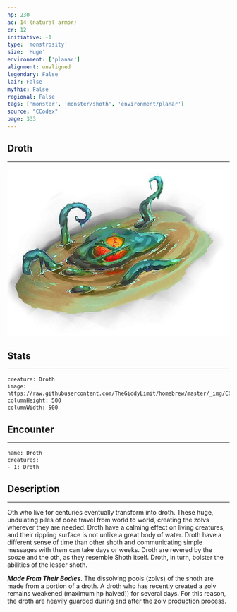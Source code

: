 ```yaml
---
hp: 230
ac: 14 (natural armor)
cr: 12
initiative: -1
type: 'monstrosity'    
size: 'Huge'
environment: ['planar']
alignment: unaligned
legendary: False
lair: False
mythic: False
regional: False
tags: ['monster', 'monster/shoth', 'environment/planar']
source: "CCodex"
page: 333
---
```


## Droth
---

![|600](https://raw.githubusercontent.com/TheGiddyLimit/homebrew/master/_img/CCodex/Droth.jpg)

## Stats
---

```statblock
creature: Droth
image: https://raw.githubusercontent.com/TheGiddyLimit/homebrew/master/_img/CCodex/droth_token.png
columnHeight: 500
columnWidth: 500
```

## Encounter
---

```encounter-table
name: Droth
creatures:
- 1: Droth
```

## Description
---
Oth who live for centuries eventually transform into droth. These huge, undulating piles of ooze travel from world to world, creating the zolvs wherever they are needed. Droth have a calming effect on living creatures, and their rippling surface is not unlike a great body of water. Droth have a different sense of time than other shoth and communicating simple messages with them can take days or weeks. Droth are revered by the sooze and the oth, as they resemble Shoth itself. Droth, in turn, bolster the abilities of the lesser shoth.

**_Made From Their Bodies_**. The dissolving pools (zolvs) of the shoth are made from a portion of a droth. A droth who has recently created a zolv remains weakened (maximum hp halved)) for several days. For this reason, the droth are heavily guarded during and after the zolv production process.






